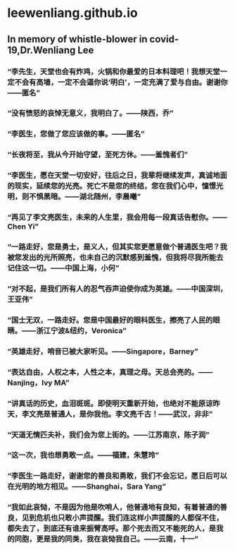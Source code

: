 # leewenliang.github.io
## In memory of whistle-blower in covid-19,Dr.Wenliang Lee




### “李先生，天堂也会有炸鸡，火锅和你最爱的日本料理吧！我想天堂一定不会有高墙，一定不会逼你说‘明白’，一定充满了爱与自由。谢谢你——匿名”

### “没有愤怒的哀悼无意义，我明白了。——陕西，乔” 

### “李医生，您做了您应该做的事。——匿名”

### “长夜将至，我从今开始守望，至死方休。——羞愧者们”

### “李医生，愿在天堂一切安好，往后之日，我辈将继续发声，真诚地面的现实，延续您的光亮。死亡不是您的终结，您在我们心中，憧憬光明，则不惧黑暗。——湖北随州，李晨曦”

### “再见了李文亮医生，未来的人生里，我会用每一段真话告慰你。——Chen Yi”

### “一路走好，您是勇士，是义人，但其实您更愿意做个普通医生吧？我被您发出的光所照亮，也未自己的沉默感到羞愧，但我将尽我所能去记住这一切。——中国上海，小何”

### “对不起，是我们所有人的忍气吞声迫使你成为英雄。——中国深圳，王亚伟”

### “国士无双，一路走好。您是中国最好的眼科医生，擦亮了人民的眼睛。——浙江宁波&纽约，Veronica”

### “英雄走好，哨音已被大家听见。——Singapore，Barney”

### “表达自由，人权之本，人性之本，真理之母。天总会亮的。——Nanjing，Ivy MA”

### “讲真话的历史，血泪斑斑。即使明天重新开始，也绝对不能原谅昨天，李文亮是普通人，是你我他。李文亮千古！——武汉，非非”

### “天道无情匹夫补，我们会为您上街的。——江苏南京，陈子润”

### “这一次，我也想勇敢一点。——福建，朱慧玲”

### “李医生一路走好，谢谢您的善良和勇敢，我们不会忘记，愿日后可以在光明的地方相见。——Shanghai，Sara Yang”

### “我如此哀恸，不是因为他是吹哨人，他普通地有良知，有着普通的善良，见到危机也只敢小声提醒。我们连这样小声提醒的人都保不住，都失去了，到底还有谁来振臂高呼。那个死去而又不能死的人，是我的同胞，更是我的同类，我在哀恸我自己。——云南，十一”
